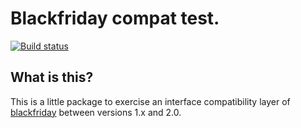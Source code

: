 # Blackfriday compat test.

[![Build status][travis-image]][travis-url]

## What is this?

This is a little package to exercise an interface compatibility layer of
[blackfriday](https://github.com/russross/blackfriday/) between versions
1.x and 2.0.

[travis-image]: https://travis-ci.org/rtfb/blackfriday-compat-tests.svg?branch=master
[travis-url]: https://travis-ci.org/rtfb/blackfriday-compat-tests

